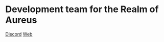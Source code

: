 # Development team for the Realm of Aureus

[Discord](https://discord.gg/PwcFv4tYX8)
[Web](https://store.aureusmc.net/)
